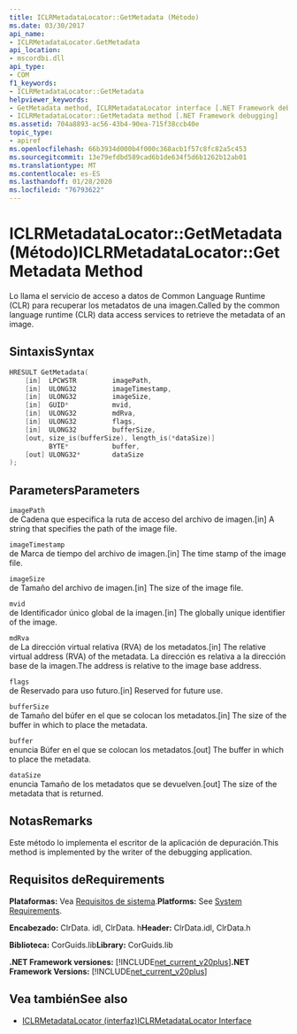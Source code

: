 ```yaml
---
title: ICLRMetadataLocator::GetMetadata (Método)
ms.date: 03/30/2017
api_name:
- ICLRMetadataLocator.GetMetadata
api_location:
- mscordbi.dll
api_type:
- COM
f1_keywords:
- ICLRMetadataLocator::GetMetadata
helpviewer_keywords:
- GetMetadata method, ICLRMetadataLocator interface [.NET Framework debugging]
- ICLRMetadataLocator::GetMetadata method [.NET Framework debugging]
ms.assetid: 704a8893-ac56-43b4-90ea-715f38ccb40e
topic_type:
- apiref
ms.openlocfilehash: 66b3934d000b4f000c368acb1f57c8fc82a5c453
ms.sourcegitcommit: 13e79efdbd589cad6b1de634f5d6b1262b12ab01
ms.translationtype: MT
ms.contentlocale: es-ES
ms.lasthandoff: 01/28/2020
ms.locfileid: "76793622"
---
```

# <a name="iclrmetadatalocatorgetmetadata-method"></a><span data-ttu-id="96459-102">ICLRMetadataLocator::GetMetadata (Método)</span><span class="sxs-lookup"><span data-stu-id="96459-102">ICLRMetadataLocator::GetMetadata Method</span></span>
<span data-ttu-id="96459-103">Lo llama el servicio de acceso a datos de Common Language Runtime (CLR) para recuperar los metadatos de una imagen.</span><span class="sxs-lookup"><span data-stu-id="96459-103">Called by the common language runtime (CLR) data access services to retrieve the metadata of an image.</span></span>  
  
## <a name="syntax"></a><span data-ttu-id="96459-104">Sintaxis</span><span class="sxs-lookup"><span data-stu-id="96459-104">Syntax</span></span>  
  
```cpp  
HRESULT GetMetadata(  
    [in]  LPCWSTR         imagePath,  
    [in]  ULONG32         imageTimestamp,  
    [in]  ULONG32         imageSize,  
    [in]  GUID*           mvid,  
    [in]  ULONG32         mdRva,  
    [in]  ULONG32         flags,  
    [in]  ULONG32         bufferSize,  
    [out, size_is(bufferSize), length_is(*dataSize)]  
          BYTE*           buffer,  
    [out] ULONG32*        dataSize  
);  
```  
  
## <a name="parameters"></a><span data-ttu-id="96459-105">Parameters</span><span class="sxs-lookup"><span data-stu-id="96459-105">Parameters</span></span>  
 `imagePath`  
 <span data-ttu-id="96459-106">de Cadena que especifica la ruta de acceso del archivo de imagen.</span><span class="sxs-lookup"><span data-stu-id="96459-106">[in] A string that specifies the path of the image file.</span></span>  
  
 `imageTimestamp`  
 <span data-ttu-id="96459-107">de Marca de tiempo del archivo de imagen.</span><span class="sxs-lookup"><span data-stu-id="96459-107">[in] The time stamp of the image file.</span></span>  
  
 `imageSize`  
 <span data-ttu-id="96459-108">de Tamaño del archivo de imagen.</span><span class="sxs-lookup"><span data-stu-id="96459-108">[in] The size of the image file.</span></span>  
  
 `mvid`  
 <span data-ttu-id="96459-109">de Identificador único global de la imagen.</span><span class="sxs-lookup"><span data-stu-id="96459-109">[in] The globally unique identifier of the image.</span></span>  
  
 `mdRva`  
 <span data-ttu-id="96459-110">de La dirección virtual relativa (RVA) de los metadatos.</span><span class="sxs-lookup"><span data-stu-id="96459-110">[in] The relative virtual address (RVA) of the metadata.</span></span> <span data-ttu-id="96459-111">La dirección es relativa a la dirección base de la imagen.</span><span class="sxs-lookup"><span data-stu-id="96459-111">The address is relative to the image base address.</span></span>  
  
 `flags`  
 <span data-ttu-id="96459-112">de Reservado para uso futuro.</span><span class="sxs-lookup"><span data-stu-id="96459-112">[in] Reserved for future use.</span></span>  
  
 `bufferSize`  
 <span data-ttu-id="96459-113">de Tamaño del búfer en el que se colocan los metadatos.</span><span class="sxs-lookup"><span data-stu-id="96459-113">[in] The size of the buffer in which to place the metadata.</span></span>  
  
 `buffer`  
 <span data-ttu-id="96459-114">enuncia Búfer en el que se colocan los metadatos.</span><span class="sxs-lookup"><span data-stu-id="96459-114">[out] The buffer in which to place the metadata.</span></span>  
  
 `dataSize`  
 <span data-ttu-id="96459-115">enuncia Tamaño de los metadatos que se devuelven.</span><span class="sxs-lookup"><span data-stu-id="96459-115">[out] The size of the metadata that is returned.</span></span>  
  
## <a name="remarks"></a><span data-ttu-id="96459-116">Notas</span><span class="sxs-lookup"><span data-stu-id="96459-116">Remarks</span></span>  
 <span data-ttu-id="96459-117">Este método lo implementa el escritor de la aplicación de depuración.</span><span class="sxs-lookup"><span data-stu-id="96459-117">This method is implemented by the writer of the debugging application.</span></span>  
  
## <a name="requirements"></a><span data-ttu-id="96459-118">Requisitos de</span><span class="sxs-lookup"><span data-stu-id="96459-118">Requirements</span></span>  
 <span data-ttu-id="96459-119">**Plataformas:** Vea [Requisitos de sistema](../../../../docs/framework/get-started/system-requirements.md).</span><span class="sxs-lookup"><span data-stu-id="96459-119">**Platforms:** See [System Requirements](../../../../docs/framework/get-started/system-requirements.md).</span></span>  
  
 <span data-ttu-id="96459-120">**Encabezado:** ClrData. idl, ClrData. h</span><span class="sxs-lookup"><span data-stu-id="96459-120">**Header:** ClrData.idl, ClrData.h</span></span>  
  
 <span data-ttu-id="96459-121">**Biblioteca:** CorGuids.lib</span><span class="sxs-lookup"><span data-stu-id="96459-121">**Library:** CorGuids.lib</span></span>  
  
 <span data-ttu-id="96459-122">**.NET Framework versiones:** [!INCLUDE[net_current_v20plus](../../../../includes/net-current-v20plus-md.md)]</span><span class="sxs-lookup"><span data-stu-id="96459-122">**.NET Framework Versions:** [!INCLUDE[net_current_v20plus](../../../../includes/net-current-v20plus-md.md)]</span></span>  
  
## <a name="see-also"></a><span data-ttu-id="96459-123">Vea también</span><span class="sxs-lookup"><span data-stu-id="96459-123">See also</span></span>

- [<span data-ttu-id="96459-124">ICLRMetadataLocator (interfaz)</span><span class="sxs-lookup"><span data-stu-id="96459-124">ICLRMetadataLocator Interface</span></span>](iclrmetadatalocator-interface.md)
